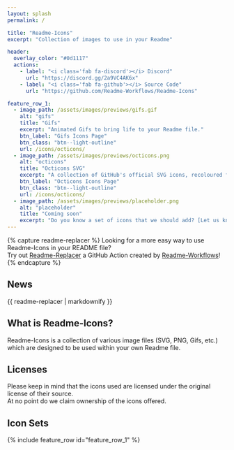 ```yaml
---
layout: splash
permalink: /

title: "Readme-Icons"
excerpt: "Collection of images to use in your Readme"

header:
  overlay_color: "#0d1117"
  actions:
    - label: "<i class='fab fa-discord'></i> Discord"
      url: "https://discord.gg/2a9VC4AK6x"
    - label: "<i class='fab fa-github'></i> Source Code"
      url: "https://github.com/Readme-Workflows/Readme-Icons"

feature_row_1:
  - image_path: /assets/images/previews/gifs.gif
    alt: "gifs"
    title: "Gifs"
    excerpt: "Animated Gifs to bring life to your Readme file."
    btn_label: "Gifs Icons Page"
    btn_class: "btn--light-outline"
    url: /icons/octicons/
  - image_path: /assets/images/previews/octicons.png
    alt: "octicons"
    title: "Octicons SVG"
    excerpt: "A collection of GitHub's official SVG icons, recoloured for your personal need."
    btn_label: "Octicons Icons Page"
    btn_class: "btn--light-outline"
    url: /icons/octicons/
  - image_path: /assets/images/previews/placeholder.png
    alt: "placeholder"
    title: "Coming soon"
    excerpt: "Do you know a set of icons that we should add? [Let us know!](https://discord.gg/2a9VC4AK6x)"
---
```


{% capture readme-replacer %}
Looking for a more easy way to use Readme-Icons in your README file?  
Try out [Readme-Replacer](https://github.com/Readme-Workflows/readme-replacer) a GitHub Action created by [Readme-Workflows](https://github.com/Readme-Workflows)!
{% endcapture %}

<div class="notice--success">
  <h2 class="no_toc">News</h2>
  {{ readme-replacer | markdownify }}
</div>

## What is Readme-Icons?
Readme-Icons is a collection of various image files (SVG, PNG, Gifs, etc.) which are designed to be used within your own Readme file.

## Licenses
Please keep in mind that the icons used are licensed under the original license of their source.  
At no point do we claim ownership of the icons offered.

## Icon Sets

{% include feature_row id="feature_row_1" %}
